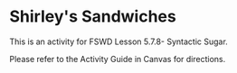 # Shirley's Sandwiches

This is an activity for FSWD Lesson 5.7.8- Syntactic Sugar.

Please refer to the Activity Guide in Canvas for directions.